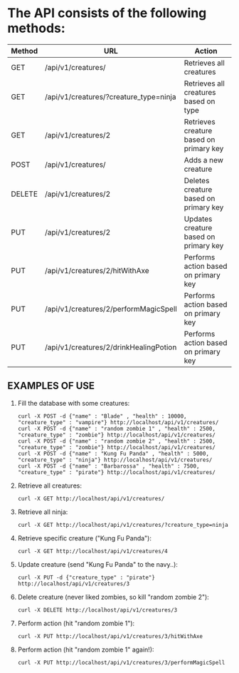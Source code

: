 # The API consists of the following methods:


| Method | URL                                    | Action                                 |
| ------ | -------------------------------------- | -------------------------------------- |
| GET    | /api/v1/creatures/                     | Retrieves all creatures                |
| GET    | /api/v1/creatures/?creature_type=ninja | Retrieves all creatures based on type  |
| GET    | /api/v1/creatures/2                    | Retrieves creature based on primary key|
| POST   | /api/v1/creatures/                     | Adds a new creature                    |
| DELETE | /api/v1/creatures/2                    | Deletes creature based on primary key  |
| PUT    | /api/v1/creatures/2                    | Updates creature based on primary key  |
| PUT    | /api/v1/creatures/2/hitWithAxe         | Performs action based on primary key   |
| PUT    | /api/v1/creatures/2/performMagicSpell  | Performs action based on primary key   |
| PUT    | /api/v1/creatures/2/drinkHealingPotion | Performs action based on primary key   |


## EXAMPLES OF USE

1. Fill the database with some creatures:

    ```
    curl -X POST -d {"name" : "Blade" , "health" : 10000, "creature_type" : "vampire"} http://localhost/api/v1/creatures/
    curl -X POST -d {"name" : "random zombie 1" , "health" : 2500, "creature_type" : "zombie"} http://localhost/api/v1/creatures/
    curl -X POST -d {"name" : "random zombie 2" , "health" : 2500, "creature_type" : "zombie"} http://localhost/api/v1/creatures/
    curl -X POST -d {"name" : "Kung Fu Panda" , "health" : 5000, "creature_type" : "ninja"} http://localhost/api/v1/creatures/
    curl -X POST -d {"name" : "Barbarossa" , "health" : 7500, "creature_type" : "pirate"} http://localhost/api/v1/creatures/
    ```

2. Retrieve all creatures:

    ```
    curl -X GET http://localhost/api/v1/creatures/
    ```

3. Retrieve all ninja:

    ```
    curl -X GET http://localhost/api/v1/creatures/?creature_type=ninja
    ```

4. Retrieve specific creature ("Kung Fu Panda"):

    ```
    curl -X GET http://localhost/api/v1/creatures/4
    ```

5. Update creature (send "Kung Fu Panda" to the navy..):

    ```
    curl -X PUT -d {"creature_type" : "pirate"} http://localhost/api/v1/creatures/3
    ```

6. Delete creature (never liked zombies, so kill "random zombie 2"):

    ```
    curl -X DELETE http://localhost/api/v1/creatures/3
    ```

7. Perform action (hit "random zombie 1"):

    ```
    curl -X PUT http://localhost/api/v1/creatures/3/hitWithAxe
    ```
8. Perform action (hit "random zombie 1" again!):

    ```
    curl -X PUT http://localhost/api/v1/creatures/3/performMagicSpell
    ```
